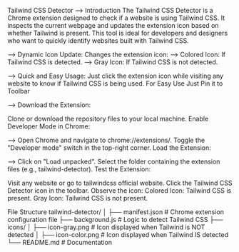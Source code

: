 Tailwind CSS Detector
--> Introduction
The Tailwind CSS Detector is a Chrome extension designed to check if a website is using Tailwind CSS. It inspects the current webpage and updates the extension icon based on whether Tailwind is present. This tool is ideal for developers and designers who want to quickly identify websites built with Tailwind CSS.

--> Dynamic Icon Update: Changes the extension icon:
--> Colored Icon: If Tailwind CSS is detected.
--> Gray Icon: If Tailwind CSS is not detected.

--> Quick and Easy Usage: Just click the extension icon while visiting any website to know if Tailwind CSS is being used. For Easy Use Just Pin it to Toolbar


--> Download the Extension:

Clone or download the repository files to your local machine.
Enable Developer Mode in Chrome:

--> Open Chrome and navigate to chrome://extensions/.
Toggle the "Developer mode" switch in the top-right corner.
Load the Extension:

--> Click on "Load unpacked".
Select the folder containing the extension files (e.g., tailwind-detector).
Test the Extension:

Visit any website or go to tailwindcss official website.
Click the Tailwind CSS Detector icon in the toolbar.
Observe the icon:
Colored Icon: Tailwind CSS is present.
Gray Icon: Tailwind CSS is not present.

File Structure
tailwind-detector/
│
├── manifest.json        # Chrome extension configuration file
├── background.js        # Logic to detect Tailwind CSS
├── icons/
│   ├── icon-gray.png    # Icon displayed when Tailwind is NOT detected
│   ├── icon-color.png   # Icon displayed when Tailwind IS detected
└── README.md            # Documentation

